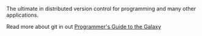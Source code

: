 The ultimate in distributed version control for programming and many other applications.

Read more about git in out [Programmer's Guide to the Galaxy](https://github.com/wrightedu/Programmers-Guide-to-the-Galaxy/blob/master/Getting-Started/git.md)